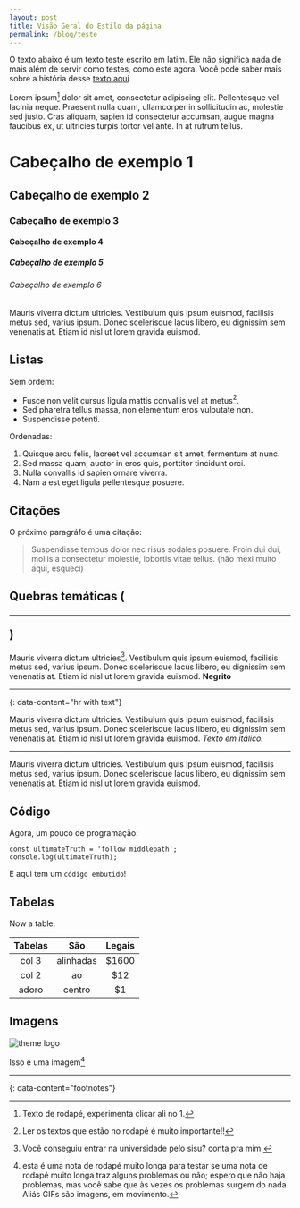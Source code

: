 ```yaml
---
layout: post
title: Visão Geral do Estilo da página
permalink: /blog/teste
---
```


O texto abaixo é um texto teste escrito em latim. Ele não significa nada de mais além de servir como testes, como este agora. Você pode saber mais sobre a história desse [texto aqui](https://pt.wikipedia.org/wiki/Lorem_ipsum).

Lorem ipsum[^1] dolor sit amet, consectetur adipiscing elit. Pellentesque vel lacinia neque. Praesent nulla quam, ullamcorper in sollicitudin ac, molestie sed justo. Cras aliquam, sapien id consectetur accumsan, augue magna faucibus ex, ut ultricies turpis tortor vel ante. In at rutrum tellus.

# Cabeçalho de exemplo 1
## Cabeçalho de exemplo 2
### Cabeçalho de exemplo 3
#### Cabeçalho de exemplo 4
##### Cabeçalho de exemplo 5
###### Cabeçalho de exemplo 6

Mauris viverra dictum ultricies. Vestibulum quis ipsum euismod, facilisis metus sed, varius ipsum. Donec scelerisque lacus libero, eu dignissim sem venenatis at. Etiam id nisl ut lorem gravida euismod.

## Listas

Sem ordem:

- Fusce non velit cursus ligula mattis convallis vel at metus[^2].
- Sed pharetra tellus massa, non elementum eros vulputate non.
- Suspendisse potenti.

Ordenadas:

1. Quisque arcu felis, laoreet vel accumsan sit amet, fermentum at nunc.
2. Sed massa quam, auctor in eros quis, porttitor tincidunt orci.
3. Nulla convallis id sapien ornare viverra.
4. Nam a est eget ligula pellentesque posuere.

## Citações

O próximo paragráfo é uma citação:

> Suspendisse tempus dolor nec risus sodales posuere. Proin dui dui, mollis a consectetur molestie, lobortis vitae tellus. (não mexi muito aqui, esqueci)

## Quebras temáticas (<hr>)

Mauris viverra dictum ultricies[^3]. Vestibulum quis ipsum euismod, facilisis metus sed, varius ipsum. Donec scelerisque lacus libero, eu dignissim sem venenatis at. Etiam id nisl ut lorem gravida euismod. **Negrito**

---
{: data-content="hr with text"}

Mauris viverra dictum ultricies. Vestibulum quis ipsum euismod, facilisis metus sed, varius ipsum. Donec scelerisque lacus libero, eu dignissim sem venenatis at. Etiam id nisl ut lorem gravida euismod. _Texto em itálico._

---

Mauris viverra dictum ultricies. Vestibulum quis ipsum euismod, facilisis metus sed, varius ipsum. Donec scelerisque lacus libero, eu dignissim sem venenatis at. Etiam id nisl ut lorem gravida euismod.

## Código

Agora, um pouco de programação:

```
const ultimateTruth = 'follow middlepath';
console.log(ultimateTruth);
```

E aqui tem um `código embutido`!

## Tabelas

Now a table:

| Tabelas        | São           | Legais  |
| :-------------: |:-------------:| :-----:|
| col 3       | alinhadas | $1600 |
| col 2       | ao      |   $12 |
| adoro       | centro  |    $1 |

## Imagens

![theme logo](https://dans-things.com/wp-content/uploads/2018/10/SpinningNetscape.gif)


Isso é uma imagem[^4]

---
{: data-content="footnotes"}

[^1]: Texto de rodapé, experimenta clicar ali no 1.
[^2]: Ler os textos que estão no rodapé é muito importante!!
[^3]: Você conseguiu entrar na universidade pelo sisu? conta pra mim.
[^4]: esta é uma nota de rodapé muito longa para testar se uma nota de rodapé muito longa traz alguns problemas ou não; espero que não haja problemas, mas você sabe que às vezes os problemas surgem do nada. Aliás GIFs são imagens, em movimento.